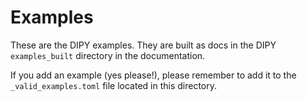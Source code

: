 # Examples

These are the DIPY examples. They are built as docs in the DIPY
`examples_built` directory in the documentation.

If you add an example (yes please!), please remember to add it to the
`_valid_examples.toml` file located in this directory.
